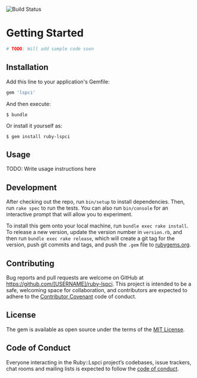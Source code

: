 ![Build Status](https://travis-ci.org/hebron-george/ruby-lspci.svg?branch=master)


# Getting Started

```ruby
# TODO: Will add sample code soon
```

## Installation

Add this line to your application's Gemfile:

```ruby
gem 'lspci'
```

And then execute:

    $ bundle

Or install it yourself as:

    $ gem install ruby-lspci

## Usage

TODO: Write usage instructions here

## Development

After checking out the repo, run `bin/setup` to install dependencies. Then, run `rake spec` to run the tests. You can also run `bin/console` for an interactive prompt that will allow you to experiment.

To install this gem onto your local machine, run `bundle exec rake install`. To release a new version, update the version number in `version.rb`, and then run `bundle exec rake release`, which will create a git tag for the version, push git commits and tags, and push the `.gem` file to [rubygems.org](https://rubygems.org).

## Contributing

Bug reports and pull requests are welcome on GitHub at https://github.com/[USERNAME]/ruby-lspci. This project is intended to be a safe, welcoming space for collaboration, and contributors are expected to adhere to the [Contributor Covenant](http://contributor-covenant.org) code of conduct.

## License

The gem is available as open source under the terms of the [MIT License](https://opensource.org/licenses/MIT).

## Code of Conduct

Everyone interacting in the Ruby::Lspci project’s codebases, issue trackers, chat rooms and mailing lists is expected to follow the [code of conduct](https://github.com/[USERNAME]/ruby-lspci/blob/master/CODE_OF_CONDUCT.md).
